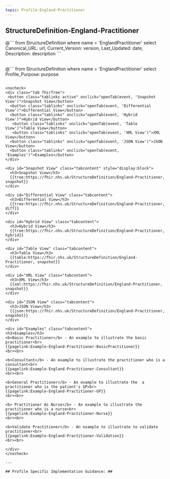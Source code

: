 ```yaml
---
topic: Profile-England-Practitioner
---
```


## StructureDefinition-England-Practitioner

<div id="transpose">
@```
from
	StructureDefinition
where
	name = 'EnglandPractitioner'
select
	Canonical_URL: url,
  Current_Version: version,
  Last_Updated: date,
	Description: description
```
</div>
<br>

@```
from
	StructureDefinition
where
	name = 'EnglandPractitioner'
select
	Profile_Purpose: purpose
```

<nocheck>
<div class="tab fhirTree">
 <button class="tablinks active" onclick="openTab(event, 'Snapshot View')">Snapshot View</button>
  <button class="tablinks" onclick="openTab(event, 'Differential View')">Differential View</button>
  <button class="tablinks" onclick="openTab(event, 'Hybrid View')">Hybrid View</button>
   <button class="tablinks" onclick="openTab(event, 'Table View')">Table View</button>
   <button class="tablinks" onclick="openTab(event, 'XML View')">XML View</button>
  <button class="tablinks" onclick="openTab(event, 'JSON View')">JSON View</button>
  <button class="tablinks" onclick="openTab(event, 'Examples')">Examples</button>
</div>

<div id="Snapshot View" class="tabcontent" style="display:block">
  <h3>Snapshot View</h3>
  {{tree:https://fhir.nhs.uk/StructureDefinition/England-Practitioner, snapshot}}
</div>

<div id="Differential View" class="tabcontent">
  <h3>Differential View</h3>
  {{tree:https://fhir.nhs.uk/StructureDefinition/England-Practitioner, diff}}
</div>

<div id="Hybrid View" class="tabcontent">
  <h3>Hybrid View</h3>
  {{tree:https://fhir.nhs.uk/StructureDefinition/England-Practitioner, hybrid}}
</div>

<div id="Table View" class="tabcontent">
  <h3>Table View</h3>
  {{table:https://fhir.nhs.uk/StructureDefinition/England-Practitioner, snapshot}}
</div>

<div id="XML View" class="tabcontent">
  <h3>XML View</h3>
  {{xml:https://fhir.nhs.uk/StructureDefinition/England-Practitioner, snapshot}}
</div>

<div id="JSON View" class="tabcontent">
  <h3>JSON View</h3>
  {{json:https://fhir.nhs.uk/StructureDefinition/England-Practitioner, snapshot}}
</div>

<div id="Examples" class="tabcontent">
<h3>Examples</h3>
<b>Basic Practitioner</b> - An example to illustrate the basic practitioner<br>
{{pagelink:Example-England-Practitioner-BasicPractitioner}}
<br><br>

<b>Consultant</b> - An example to illustrate the practitioner who is a consultant<br>
{{pagelink:Example-England-Practitioner-Consultant}}
<br><br>

<b>General Practitioner</b> - An example to illustrate the  a practitioner who is the patient's GP<br>
{{pagelink:Example-England-Practitioner-GP}}
<br><br>

<b> Practitioner As Nurse</b> - An example to illustrate the practitioner who is a nurse<br>
{{pagelink:Example-England-Practitioner-Nurse}}
<br><br>

<b>Validate Practitioner</b> - An example to illustrate to validate practitioner<br>
{{pagelink:Example-England-Practitioner-Validation}}
<br><br>

</div>
</nocheck>

---

## Profile Specific Implementation Guidance: ##


